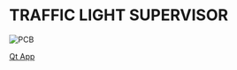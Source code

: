 # TRAFFIC LIGHT SUPERVISOR
  ![PCB](https://github.com/Nghia1812/stm32Traffic/assets/92248154/da69176d-947e-4b43-81ca-f06c24ea4ce8)
  
  [Qt App](https://github.com/Nghia1812/QtApp.git) 
